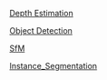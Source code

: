 [Depth Estimation](Depth_Estimation)

[Object Detection](Object_Detection)

[SfM](SfM)

[Instance_Segmentation](Instance_Segmentation)